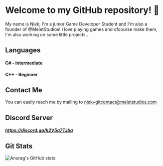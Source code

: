 # Welcome to my GitHub repository! 👋

My name is Niek, I'm a junior Game Developer Student and I'm also a founder of @MeletStudios!
I love playing games and ofcourse make them, I'm also working on some little projects..

## Languages
#### C# - Intermediate
#### C++ - Beginner
## Contact Me
You can easily reach me by mailing to niek+gitcontact@meletstudios.com

## Discord Server
##### https://discord.gg/k2V5a7TJba

## Git Stats
![Anurag's GitHub stats](https://github-readme-stats.vercel.app/api?username=NiekMSoftware&show_icons=true&theme=tokyonight)
